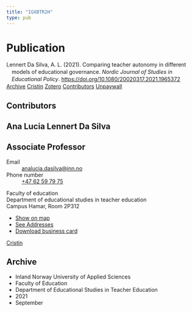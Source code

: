 ```yaml
---
title: "IGXBTR2H"
type: pub
---
```

<h1>Publication</h1>
<article id="csl-bib-container-IGXBTR2H" class="csl-bib-container">
  <div class="csl-bib-body" style="line-height: 1.35; padding-left: 1em; text-indent:-1em;">
  <div class="csl-entry">Lennert Da Silva, A. L. (2021). Comparing teacher autonomy in different models of educational governance. <i>Nordic Journal of Studies in Educational Policy</i>. <a href="https://doi.org/10.1080/20020317.2021.1965372">https://doi.org/10.1080/20020317.2021.1965372</a></div>
</div>
  <div class="csl-bib-buttons">
    <a href="#taxonomy-article-IGXBTR2H" class="csl-bib-button">Archive</a>
    <a href alt="Cristin URL" class="csl-bib-button">Cristin</a>
    <a href alt="Zotero URL" class="csl-bib-button">Zotero</a>
    <a href="#contributors-article-IGXBTR2H" class="csl-bib-button">Contributors</a>
    <a href="https://www.tandfonline.com/doi/pdf/10.1080/20020317.2021.1965372?needAccess=true" class="csl-bib-button">Unpaywall</a>
  </div>
  <div id="csl-bib-meta-container-IGXBTR2H"></div>
</article>
<div id="csl-bib-meta-IGXBTR2H" class="csl-bib-meta">
  <article id="contributors-article-IGXBTR2H" class="contributors-article">
    <h1>Contributors</h1>
    <div class="personas">
<div class="vrtx-hinn-person-card">
<div class="photo">
<i class="lar la-user-circle missing-person"></i>
</div>
<div class="info">
<hgroup><h1>Ana Lucia Lennert Da Silva</h1>
<h2>Associate Professor</h2>
</hgroup><dl>
<dt>Email</dt>
<dd>
<a href="mailto:analucia.dasilva@inn.no">analucia.dasilva@inn.no</a>
</dd>
<dt>Phone number</dt>
<dd><a href="tel:+4762597975">
+47 62 59 79 75
</a></dd>
</dl>
<p>
Faculty of education<br>
Department of educational studies in teacher education<br>
Campus Hamar,
Room 2P312
</p>
<ul class="vrtx-hinn-links">
<li><a href="https://www.google.com/maps?q=60.796004,11.072099">Show on map</a></li>
<li><a href="https://www.inn.no/english/find-an-employee/analucia-dasilva.html#vrtx-hinn-addresses">See Addresses</a></li>
<li><a href="https://www.inn.no/english/find-an-employee/analucia-dasilva.html?vrtx=vcf">Download business card</a></li>
</ul>
</div>
</div>
<a href="https://app.cristin.no/persons/show.jsf?id=1082351" alt="Cristin URL" class="personas-cristin">Cristin</a>
</div>
  </article>
  <article id="taxonomy-article-IGXBTR2H" class="taxonomy-article">
    <h1>Archive</h1>
    <ul>
      <li>Inland Norway University of Applied Sciences</li>
      <li>Faculty of Education</li>
      <li>Department of Educational Studies in Teacher Education</li>
      <li>2021</li>
      <li>September</li>
    </ul>
  </article>
</div>
